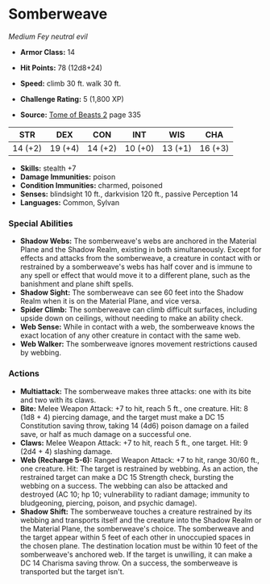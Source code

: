 # Somberweave

*Medium* *Fey* *neutral evil*

- **Armor Class:** 14
- **Hit Points:** 78 (12d8+24)
- **Speed:** climb 30 ft. walk 30 ft.

- **Challenge Rating:** 5 (1,800 XP)
- **Source:** [Tome of Beasts 2](https://koboldpress.com/kpstore/product/tome-of-beasts-2-for-5th-edition) page 335

| STR | DEX | CON | INT | WIS | CHA |
| --- | --- | --- | --- | --- | --- |
| 14 (+2) | 19 (+4) | 14 (+2) | 10 (+0) | 13 (+1) | 16 (+3) |

- **Skills:** stealth +7
- **Damage Immunities:** poison
- **Condition Immunities:** charmed, poisoned
- **Senses:** blindsight 10 ft., darkvision 120 ft., passive Perception 14
- **Languages:** Common, Sylvan

### Special Abilities

- **Shadow Webs:** The somberweave's webs are anchored in the Material Plane and the Shadow Realm, existing in both simultaneously. Except for effects and attacks from the somberweave, a creature in contact with or restrained by a somberweave's webs has half cover and is immune to any spell or effect that would move it to a different plane, such as the banishment and plane shift spells.
- **Shadow Sight:** The somberweave can see 60 feet into the Shadow Realm when it is on the Material Plane, and vice versa.
- **Spider Climb:** The somberweave can climb difficult surfaces, including upside down on ceilings, without needing to make an ability check.
- **Web Sense:** While in contact with a web, the somberweave knows the exact location of any other creature in contact with the same web.
- **Web Walker:** The somberweave ignores movement restrictions caused by webbing.

### Actions

- **Multiattack:** The somberweave makes three attacks: one with its bite and two with its claws.
- **Bite:** Melee Weapon Attack: +7 to hit, reach 5 ft., one creature. Hit: 8 (1d8 + 4) piercing damage, and the target must make a DC 15 Constitution saving throw, taking 14 (4d6) poison damage on a failed save, or half as much damage on a successful one.
- **Claws:** Melee Weapon Attack: +7 to hit, reach 5 ft., one target. Hit: 9 (2d4 + 4) slashing damage.
- **Web (Recharge 5-6):** Ranged Weapon Attack: +7 to hit, range 30/60 ft., one creature. Hit: The target is restrained by webbing. As an action, the restrained target can make a DC 15 Strength check, bursting the webbing on a success. The webbing can also be attacked and destroyed (AC 10; hp 10; vulnerability to radiant damage; immunity to bludgeoning, piercing, poison, and psychic damage).
- **Shadow Shift:** The somberweave touches a creature restrained by its webbing and transports itself and the creature into the Shadow Realm or the Material Plane, the somberweave's choice. The somberweave and the target appear within 5 feet of each other in unoccupied spaces in the chosen plane. The destination location must be within 10 feet of the somberweave's anchored web. If the target is unwilling, it can make a DC 14 Charisma saving throw. On a success, the somberweave is transported but the target isn't.


